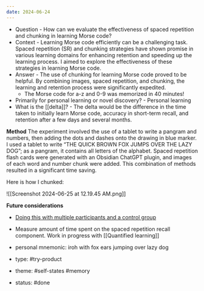 ```yaml
---
date: 2024-06-24
---
```


- Question - How can we evaluate the effectiveness of spaced repetition and chunking in learning Morse code?
- Context - Learning Morse code efficiently can be a challenging task. Spaced repetition (SR) and chunking strategies have shown promise in various learning domains for enhancing retention and speeding up the learning process. I aimed to explore the effectiveness of these strategies in learning Morse code.
- Answer - The use of chunking for learning Morse code proved to be helpful. By combining images, spaced repetition, and chunking, the learning and retention process were significantly expedited.
	- The Morse code for a-z and 0-9 was memorized in 40 minutes! 
- Primarily for personal learning or novel discovery? - Personal learning
- What is the [[delta]]? - The delta would be the difference in the time taken to initially learn Morse code, accuracy in short-term recall, and retention after a few days and several months. 


**Method**
The experiment involved the use of a tablet to write a pangram and numbers, then adding the dots and dashes onto the drawing in blue marker. I used a tablet to write “THE QUICK BROWN FOX JUMPS OVER THE LAZY DOG”; as a pangram, it contains all letters of the alphabet. Spaced repetition flash cards were generated with an Obsidian ChatGPT plugin, and images of each word and number chunk were added. This combination of methods resulted in a significant time saving.

Here is how I chunked:


![[Screenshot 2024-06-25 at 12.19.45 AM.png]]


**Future considerations**
- [Doing this with multiple participants and a control group]( https://chatgpt.com/c/7cbbf977-7d59-4946-849d-98d4d70ed347)
- Measure amount of time spent on the spaced repetition recall component. Work in progress with [[Quantified learning]]

- personal mnemonic: iroh with fox ears jumping over lazy dog
- type: #try-product
- theme: #self-states #memory
- status: #done